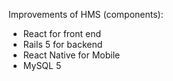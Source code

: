 Improvements of HMS (components):
- React for front end
- Rails 5 for backend
- React Native for Mobile
- MySQL 5